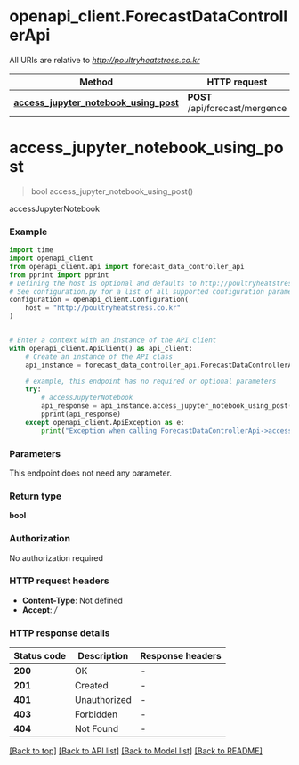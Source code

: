 # openapi_client.ForecastDataControllerApi

All URIs are relative to *http://poultryheatstress.co.kr*

Method | HTTP request | Description
------------- | ------------- | -------------
[**access_jupyter_notebook_using_post**](ForecastDataControllerApi.md#access_jupyter_notebook_using_post) | **POST** /api/forecast/mergence | accessJupyterNotebook


# **access_jupyter_notebook_using_post**
> bool access_jupyter_notebook_using_post()

accessJupyterNotebook

### Example


```python
import time
import openapi_client
from openapi_client.api import forecast_data_controller_api
from pprint import pprint
# Defining the host is optional and defaults to http://poultryheatstress.co.kr
# See configuration.py for a list of all supported configuration parameters.
configuration = openapi_client.Configuration(
    host = "http://poultryheatstress.co.kr"
)


# Enter a context with an instance of the API client
with openapi_client.ApiClient() as api_client:
    # Create an instance of the API class
    api_instance = forecast_data_controller_api.ForecastDataControllerApi(api_client)

    # example, this endpoint has no required or optional parameters
    try:
        # accessJupyterNotebook
        api_response = api_instance.access_jupyter_notebook_using_post()
        pprint(api_response)
    except openapi_client.ApiException as e:
        print("Exception when calling ForecastDataControllerApi->access_jupyter_notebook_using_post: %s\n" % e)
```


### Parameters
This endpoint does not need any parameter.

### Return type

**bool**

### Authorization

No authorization required

### HTTP request headers

 - **Content-Type**: Not defined
 - **Accept**: */*


### HTTP response details

| Status code | Description | Response headers |
|-------------|-------------|------------------|
**200** | OK |  -  |
**201** | Created |  -  |
**401** | Unauthorized |  -  |
**403** | Forbidden |  -  |
**404** | Not Found |  -  |

[[Back to top]](#) [[Back to API list]](../README.md#documentation-for-api-endpoints) [[Back to Model list]](../README.md#documentation-for-models) [[Back to README]](../README.md)

